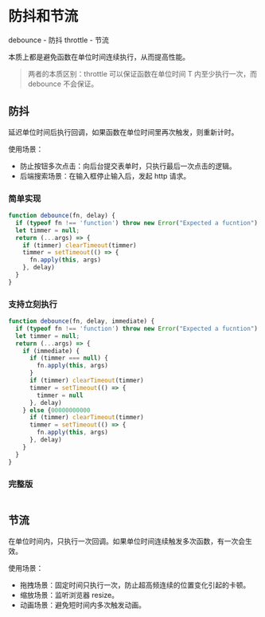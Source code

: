 # 防抖和节流

debounce - 防抖
throttle - 节流

本质上都是避免函数在单位时间连续执行，从而提高性能。

> 两者的本质区别：throttle 可以保证函数在单位时间 T 内至少执行一次，而 debounce 不会保证。

## 防抖

延迟单位时间后执行回调，如果函数在单位时间里再次触发，则重新计时。

使用场景：
- 防止按钮多次点击：向后台提交表单时，只执行最后一次点击的逻辑。
- 后端搜索场景：在输入框停止输入后，发起 http 请求。

### 简单实现

```js
function debounce(fn, delay) {
  if (typeof fn !== 'function') throw new Error("Expected a fucntion")
  let timmer = null;
  return (...args) => {
    if (timmer) clearTimeout(timmer)
    timmer = setTimeout(() => {
      fn.apply(this, args)
    }, delay)
  }
}
```

### 支持立刻执行

```js
function debounce(fn, delay, immediate) {
  if (typeof fn !== 'function') throw new Error("Expected a fucntion")
  let timmer = null;
  return (...args) => {
    if (immediate) {
      if (timmer === null) {
        fn.apply(this, args)
      }
      if (timmer) clearTimeout(timmer)
      timmer = setTimeout(() => {
        timmer = null
      }, delay)
    } else {00000000000
      if (timmer) clearTimeout(timmer)
      timmer = setTimeout(() => {
        fn.apply(this, args)
      }, delay)
    }
  }
}
```

### 完整版

```js
```

## 节流

在单位时间内，只执行一次回调。如果单位时间连续触发多次函数，有一次会生效。

使用场景：
- 拖拽场景：固定时间只执行一次，防止超高频连续的位置变化引起的卡顿。
- 缩放场景：监听浏览器 resize。
- 动画场景：避免短时间内多次触发动画。 